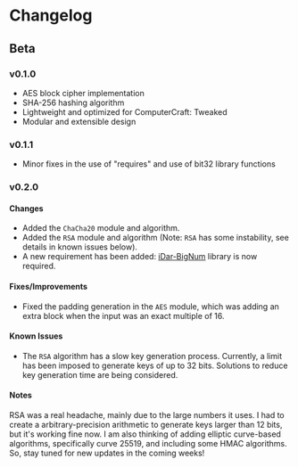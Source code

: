 # Changelog

## Beta
### v0.1.0
- AES block cipher implementation
- SHA-256 hashing algorithm
- Lightweight and optimized for ComputerCraft: Tweaked
- Modular and extensible design

### v0.1.1
- Minor fixes in the use of "requires" and use of bit32 library functions

### v0.2.0
#### Changes
- Added the `ChaCha20` module and algorithm.
- Added the `RSA` module and algorithm (Note: `RSA` has some instability, see details in known issues below).
- A new requirement has been added: [iDar-BigNum](https://github.com/DarThunder/iDar-BigNum) library is now required.
#### Fixes/Improvements
- Fixed the padding generation in the `AES` module, which was adding an extra block when the input was an exact multiple of 16.
#### Known Issues
- The `RSA` algorithm has a slow key generation process. Currently, a limit has been imposed to generate keys of up to 32 bits. Solutions to reduce key generation time are being considered.
#### Notes
RSA was a real headache, mainly due to the large numbers it uses. I had to create a arbitrary-precision arithmetic to generate keys larger than 12 bits, but it's working fine now. I am also thinking of adding elliptic curve-based algorithms, specifically curve 25519, and including some HMAC algorithms. So, stay tuned for new updates in the coming weeks!
